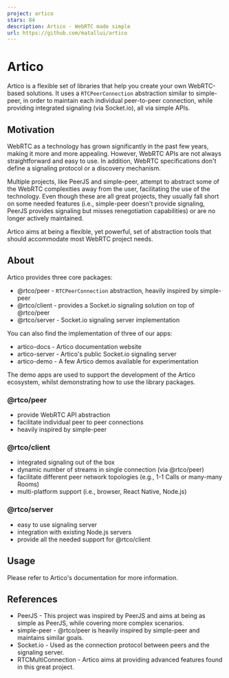 ```yaml
---
project: artico
stars: 84
description: Artico - WebRTC made simple
url: https://github.com/matallui/artico
---
```


Artico
======

Artico is a flexible set of libraries that help you create your own WebRTC-based solutions. It uses a `RTCPeerConnection` abstraction similar to simple-peer, in order to maintain each individual peer-to-peer connection, while providing integrated signaling (via Socket.io), all via simple APIs.

Motivation
----------

WebRTC as a technology has grown significantly in the past few years, making it more and more appealing. However, WebRTC APIs are not always straightforward and easy to use. In addition, WebRTC specifications don't define a signaling protocol or a discovery mechanism.

Multiple projects, like PeerJS and simple-peer, attempt to abstract some of the WebRTC complexities away from the user, facilitating the use of the technology. Even though these are all great projects, they usually fall short on some needed features (i.e., simple-peer doesn't provide signaling, PeerJS provides signaling but misses renegotiation capabilities) or are no longer actively maintained.

Artico aims at being a flexible, yet powerful, set of abstraction tools that should accommodate most WebRTC project needs.

About
-----

Artico provides three core packages:

-   @rtco/peer - `RTCPeerConnection` abstraction, heavily inspired by simple-peer
-   @rtco/client - provides a Socket.io signaling solution on top of @rtco/peer
-   @rtco/server - Socket.io signaling server implementation

You can also find the implementation of three of our apps:

-   artico-docs - Artico documentation website
-   artico-server - Artico's public Socket.io signaling server
-   artico-demo - A few Artico demos available for experimentation

The demo apps are used to support the development of the Artico ecosystem, whilst demonstrating how to use the library packages.

### @rtco/peer

-   provide WebRTC API abstraction
-   facilitate individual peer to peer connections
-   heavily inspired by simple-peer

### @rtco/client

-   integrated signaling out of the box
-   dynamic number of streams in single connection (via @rtco/peer)
-   facilitate different peer network topologies (e.g., 1-1 Calls or many-many Rooms)
-   multi-platform support (i.e., browser, React Native, Node.js)

### @rtco/server

-   easy to use signaling server
-   integration with existing Node.js servers
-   provide all the needed support for @rtco/client

Usage
-----

Please refer to Artico's documentation for more information.

References
----------

-   PeerJS - This project was inspired by PeerJS and aims at being as simple as PeerJS, while covering more complex scenarios.
-   simple-peer - @rtco/peer is heavily inspired by simple-peer and maintains similar goals.
-   Socket.io - Used as the connection protocol between peers and the signaling server.
-   RTCMultiConnection - Artico aims at providing advanced features found in this great project.
